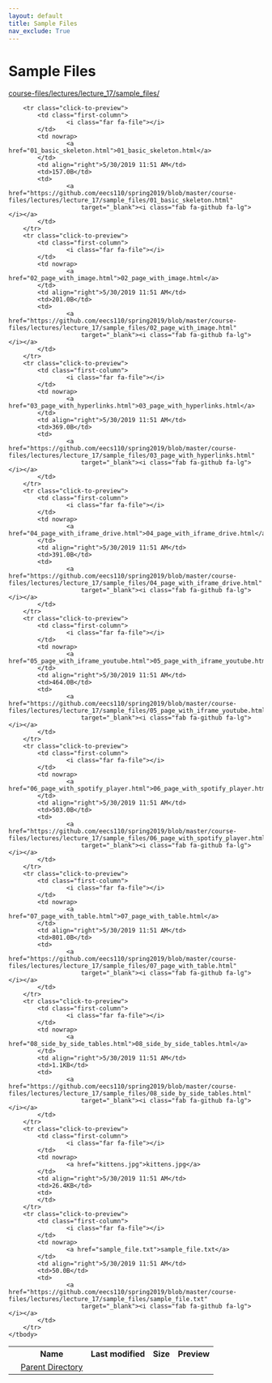 ```yaml
---
layout: default
title: Sample Files
nav_exclude: True
---
```


# Sample Files

[course-files/lectures/lecture_17/sample_files/](.)

<table class="tbl-files">
    <tbody>
        <tr>
            <th valign="top"></th>
            <th>Name</th>
            <th>Last modified</th>
            <th>Size</th>
            <th>Preview</th>
        </tr>
        <tr>
            <td valign="top">
                <i class="fa fa-folder-open"></i>
            </td>
            <td><a href="../">Parent Directory</a></td>
            <td>&nbsp;</td>
            <td>&nbsp;</td>
            <td>&nbsp;</td>
        </tr>

        <tr class="click-to-preview">
            <td class="first-column">
                    <i class="far fa-file"></i>
            </td>
            <td nowrap>
                    <a href="01_basic_skeleton.html">01_basic_skeleton.html</a>
            </td>
            <td align="right">5/30/2019 11:51 AM</td>
            <td>157.0B</td>
            <td>
                    <a href="https://github.com/eecs110/spring2019/blob/master/course-files/lectures/lecture_17/sample_files/01_basic_skeleton.html"
                        target="_blank"><i class="fab fa-github fa-lg"></i></a>
            </td>
        </tr>
        <tr class="click-to-preview">
            <td class="first-column">
                    <i class="far fa-file"></i>
            </td>
            <td nowrap>
                    <a href="02_page_with_image.html">02_page_with_image.html</a>
            </td>
            <td align="right">5/30/2019 11:51 AM</td>
            <td>201.0B</td>
            <td>
                    <a href="https://github.com/eecs110/spring2019/blob/master/course-files/lectures/lecture_17/sample_files/02_page_with_image.html"
                        target="_blank"><i class="fab fa-github fa-lg"></i></a>
            </td>
        </tr>
        <tr class="click-to-preview">
            <td class="first-column">
                    <i class="far fa-file"></i>
            </td>
            <td nowrap>
                    <a href="03_page_with_hyperlinks.html">03_page_with_hyperlinks.html</a>
            </td>
            <td align="right">5/30/2019 11:51 AM</td>
            <td>369.0B</td>
            <td>
                    <a href="https://github.com/eecs110/spring2019/blob/master/course-files/lectures/lecture_17/sample_files/03_page_with_hyperlinks.html"
                        target="_blank"><i class="fab fa-github fa-lg"></i></a>
            </td>
        </tr>
        <tr class="click-to-preview">
            <td class="first-column">
                    <i class="far fa-file"></i>
            </td>
            <td nowrap>
                    <a href="04_page_with_iframe_drive.html">04_page_with_iframe_drive.html</a>
            </td>
            <td align="right">5/30/2019 11:51 AM</td>
            <td>391.0B</td>
            <td>
                    <a href="https://github.com/eecs110/spring2019/blob/master/course-files/lectures/lecture_17/sample_files/04_page_with_iframe_drive.html"
                        target="_blank"><i class="fab fa-github fa-lg"></i></a>
            </td>
        </tr>
        <tr class="click-to-preview">
            <td class="first-column">
                    <i class="far fa-file"></i>
            </td>
            <td nowrap>
                    <a href="05_page_with_iframe_youtube.html">05_page_with_iframe_youtube.html</a>
            </td>
            <td align="right">5/30/2019 11:51 AM</td>
            <td>464.0B</td>
            <td>
                    <a href="https://github.com/eecs110/spring2019/blob/master/course-files/lectures/lecture_17/sample_files/05_page_with_iframe_youtube.html"
                        target="_blank"><i class="fab fa-github fa-lg"></i></a>
            </td>
        </tr>
        <tr class="click-to-preview">
            <td class="first-column">
                    <i class="far fa-file"></i>
            </td>
            <td nowrap>
                    <a href="06_page_with_spotify_player.html">06_page_with_spotify_player.html</a>
            </td>
            <td align="right">5/30/2019 11:51 AM</td>
            <td>503.0B</td>
            <td>
                    <a href="https://github.com/eecs110/spring2019/blob/master/course-files/lectures/lecture_17/sample_files/06_page_with_spotify_player.html"
                        target="_blank"><i class="fab fa-github fa-lg"></i></a>
            </td>
        </tr>
        <tr class="click-to-preview">
            <td class="first-column">
                    <i class="far fa-file"></i>
            </td>
            <td nowrap>
                    <a href="07_page_with_table.html">07_page_with_table.html</a>
            </td>
            <td align="right">5/30/2019 11:51 AM</td>
            <td>801.0B</td>
            <td>
                    <a href="https://github.com/eecs110/spring2019/blob/master/course-files/lectures/lecture_17/sample_files/07_page_with_table.html"
                        target="_blank"><i class="fab fa-github fa-lg"></i></a>
            </td>
        </tr>
        <tr class="click-to-preview">
            <td class="first-column">
                    <i class="far fa-file"></i>
            </td>
            <td nowrap>
                    <a href="08_side_by_side_tables.html">08_side_by_side_tables.html</a>
            </td>
            <td align="right">5/30/2019 11:51 AM</td>
            <td>1.1KB</td>
            <td>
                    <a href="https://github.com/eecs110/spring2019/blob/master/course-files/lectures/lecture_17/sample_files/08_side_by_side_tables.html"
                        target="_blank"><i class="fab fa-github fa-lg"></i></a>
            </td>
        </tr>
        <tr class="click-to-preview">
            <td class="first-column">
                    <i class="far fa-file"></i>
            </td>
            <td nowrap>
                    <a href="kittens.jpg">kittens.jpg</a>
            </td>
            <td align="right">5/30/2019 11:51 AM</td>
            <td>26.4KB</td>
            <td>
            </td>
        </tr>
        <tr class="click-to-preview">
            <td class="first-column">
                    <i class="far fa-file"></i>
            </td>
            <td nowrap>
                    <a href="sample_file.txt">sample_file.txt</a>
            </td>
            <td align="right">5/30/2019 11:51 AM</td>
            <td>50.0B</td>
            <td>
                    <a href="https://github.com/eecs110/spring2019/blob/master/course-files/lectures/lecture_17/sample_files/sample_file.txt"
                        target="_blank"><i class="fab fa-github fa-lg"></i></a>
            </td>
        </tr>
    </tbody>
</table>

